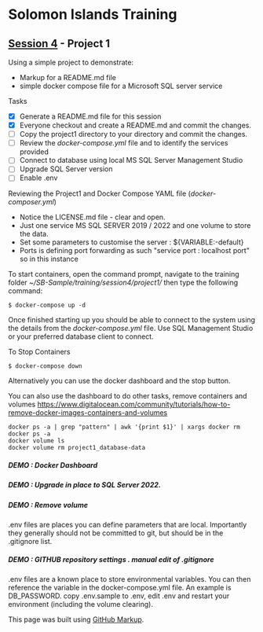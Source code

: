 # Solomon Islands Training

## [Session 4](../README.md) - Project 1

Using a simple project to demonstrate:
- Markup for a README.md file
- simple docker compose file for a Microsoft SQL server service

Tasks
- [x] Generate a README.md file for this session
- [x] Everyone checkout and create a README.md and commit the changes.
- [ ] Copy the project1 directory to your directory and commit the changes.
- [ ] Review the *docker-compose.yml* file and to identify the services provided
- [ ] Connect to database using local MS SQL Server Management Studio
- [ ] Upgrade SQL Server version
- [ ] Enable .env

Reviewing the Project1 and Docker Compose YAML file (*docker-composer.yml*)
- Notice the LICENSE.md file - clear and open.  
- Just one service MS SQL SERVER 2019 / 2022 and one volume to store the data.
- Set some parameters to customise the server :  ${VARIABLE:-default}
- Ports is defining port forwarding as such "service port : localhost port" so in this instance 

To start containers, open the command prompt, navigate to the training folder *~/SB-Sample/training/session4/project1/* then type the following command:
```
$ docker-compose up -d
```

Once finished starting up you should be able to connect to the system using the details from the *docker-compose.yml* file. Use SQL Management Studio or your preferred database client to connect.

To Stop Containers 
```
$ docker-compose down
```
Alternatively you can use the docker dashboard and the stop button.

You can also use the dashboard to do other tasks, remove containers and volumes
https://www.digitalocean.com/community/tutorials/how-to-remove-docker-images-containers-and-volumes
```
docker ps -a | grep "pattern" | awk '{print $1}' | xargs docker rm
docker ps -a
docker volume ls
docker volume rm project1_database-data
```

##### DEMO : Docker Dashboard
##### DEMO : Upgrade in place to SQL Server 2022.
##### DEMO : Remove volume

.env files are places you can define parameters that are local.   Importantly they generally should not be committed to git, but should be in the .gitignore list.

##### DEMO : GITHUB repository settings .  manual edit of .gitignore

.env files are a known place to store environmental variables.   You can then reference the variable in the docker-compose.yml file.   An example is DB_PASSWORD.   copy .env.sample to .env, edit .env and restart your environment (including the volume clearing).





This page was built using [GitHub Markup](https://docs.github.com/en/get-started/writing-on-github/getting-started-with-writing-and-formatting-on-github/basic-writing-and-formatting-syntax).

